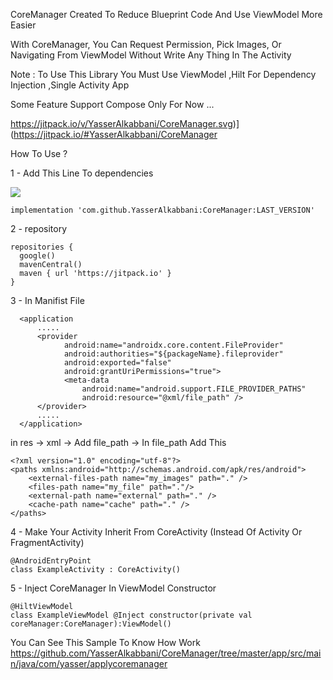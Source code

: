 
CoreManager Created To Reduce Blueprint Code And Use ViewModel More Easier


With CoreManager, You Can Request Permission, Pick Images, Or Navigating From ViewModel Without Write Any Thing In The Activity

Note : To Use This Library You Must Use ViewModel ,Hilt For Dependency Injection ,Single Activity App

Some Feature Support Compose Only For Now ...

https://jitpack.io/v/YasserAlkabbani/CoreManager.svg)](https://jitpack.io/#YasserAlkabbani/CoreManager


How To Use ?

1 - Add This Line To dependencies 

[![](https://jitpack.io/v/YasserAlkabbani/CoreManager.svg)](https://jitpack.io/#YasserAlkabbani/CoreManager)

```
implementation 'com.github.YasserAlkabbani:CoreManager:LAST_VERSION'

```

2 - repository
```
repositories {
  google()
  mavenCentral()
  maven { url 'https://jitpack.io' }
}
```

3 - In Manifist File
```
  <application
      .....
      <provider
            android:name="androidx.core.content.FileProvider"
            android:authorities="${packageName}.fileprovider"
            android:exported="false"
            android:grantUriPermissions="true">
            <meta-data
                android:name="android.support.FILE_PROVIDER_PATHS"
                android:resource="@xml/file_path" />
      </provider>
      .....
  </application>
```

in res -> xml -> Add file_path -> In file_path Add This
```
<?xml version="1.0" encoding="utf-8"?>
<paths xmlns:android="http://schemas.android.com/apk/res/android">
    <external-files-path name="my_images" path="." />
    <files-path name="my_file" path="."/>
    <external-path name="external" path="." />
    <cache-path name="cache" path="." />
</paths>
```

4 - Make Your Activity Inherit From CoreActivity (Instead Of Activity Or FragmentActivity)
```
@AndroidEntryPoint
class ExampleActivity : CoreActivity() 
```

5 - Inject CoreManager In ViewModel Constructor
```
@HiltViewModel
class ExampleViewModel @Inject constructor(private val coreManager:CoreManager):ViewModel()
```

You Can See This Sample To Know How Work
https://github.com/YasserAlkabbani/CoreManager/tree/master/app/src/main/java/com/yasser/applycoremanager

